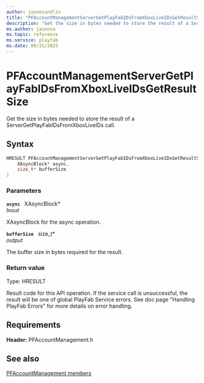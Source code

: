 ```yaml
---
author: jasonsandlin
title: "PFAccountManagementServerGetPlayFabIDsFromXboxLiveIDsGetResultSize"
description: "Get the size in bytes needed to store the result of a ServerGetPlayFabIDsFromXboxLiveIDs call."
ms.author: jasonsa
ms.topic: reference
ms.service: playfab
ms.date: 09/25/2023
---
```


# PFAccountManagementServerGetPlayFabIDsFromXboxLiveIDsGetResultSize  

Get the size in bytes needed to store the result of a ServerGetPlayFabIDsFromXboxLiveIDs call.  

## Syntax  
  
```cpp
HRESULT PFAccountManagementServerGetPlayFabIDsFromXboxLiveIDsGetResultSize(  
    XAsyncBlock* async,  
    size_t* bufferSize  
)  
```  
  
### Parameters  
  
**`async`** &nbsp; XAsyncBlock*  
*_Inout_*  
  
XAsyncBlock for the async operation.  
  
**`bufferSize`** &nbsp; size_t*  
*output*  
  
The buffer size in bytes required for the result.  
  
  
### Return value
Type: HRESULT
  
Result code for this API operation. If the service call is unsuccessful, the result will be one of global PlayFab Service errors. See doc page "Handling PlayFab Errors" for more details on error handling.
  
  
## Requirements  
  
**Header:** PFAccountManagement.h
  
## See also  
[PFAccountManagement members](../pfaccountmanagement_members.md)  

  
  
